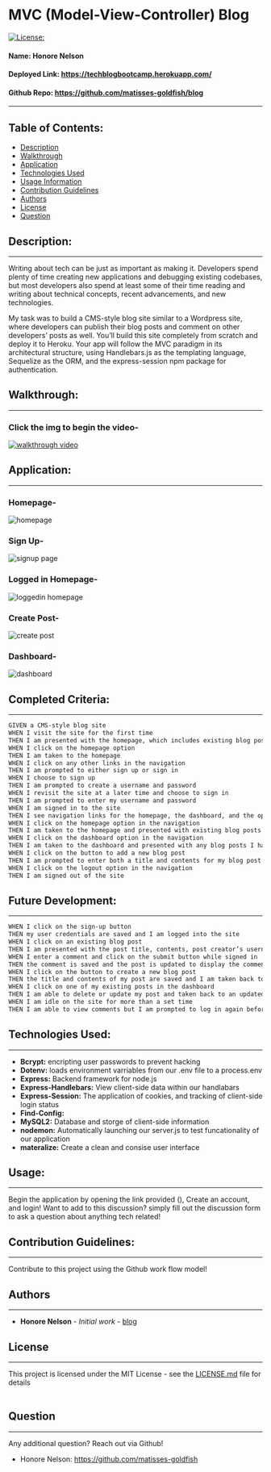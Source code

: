 
# MVC (Model-View-Controller) Blog
[![License: ](https://img.shields.io/badge/license-MIT-brightgreen)](https://opensource.org/licenses/)
#### **Name:** Honore Nelson 
#### **Deployed Link:** https://techblogbootcamp.herokuapp.com/
#### **Github Repo:** https://github.com/matisses-goldfish/blog
---
    
##  Table of Contents:
* [Description](#description)
* [Walkthrough](#walkthrough)
* [Application](#application)
* [Technologies Used](#technologies-used)
* [Usage Information](#usage)
* [Contribution Guidelines](#contribution-guidelines)
* [Authors](#authors)
* [License](#license)
* [Question](#questions)


## Description:
---
Writing about tech can be just as important as making it. Developers spend plenty of time creating new applications and debugging existing codebases, but most developers also spend at least some of their time reading and writing about technical concepts, recent advancements, and new technologies.

My task was to build a CMS-style blog site similar to a Wordpress site, where developers can publish their blog posts and comment on other developers’ posts as well. You’ll build this site completely from scratch and deploy it to Heroku. Your app will follow the MVC paradigm in its architectural structure, using Handlebars.js as the templating language, Sequelize as the ORM, and the express-session npm package for authentication.

## Walkthrough: 
---
### Click the img to begin the video- 
[![walkthrough video](https://img.youtube.com/vi/Okg7YlPzXAQ/0.jpg)](https://www.youtube.com/watch?v=Okg7YlPzXAQ)


## Application:
---
### Homepage-
![homepage](assets/ss4.png)

### Sign Up-
![signup page](assets/ss5.png)

### Logged in Homepage-
![loggedin homepage](assets/ss1.png)

### Create Post-
![create post](assets/ss2.png)

### Dashboard-
![dashboard](assets/ss3.png)

    
## Completed Criteria:
---
```md
GIVEN a CMS-style blog site
WHEN I visit the site for the first time
THEN I am presented with the homepage, which includes existing blog posts if any have been posted; navigation links for the homepage and the dashboard; and the option to log in
WHEN I click on the homepage option
THEN I am taken to the homepage
WHEN I click on any other links in the navigation
THEN I am prompted to either sign up or sign in
WHEN I choose to sign up
THEN I am prompted to create a username and password
WHEN I revisit the site at a later time and choose to sign in
THEN I am prompted to enter my username and password
WHEN I am signed in to the site
THEN I see navigation links for the homepage, the dashboard, and the option to log out
WHEN I click on the homepage option in the navigation
THEN I am taken to the homepage and presented with existing blog posts that include the post title and the date created
WHEN I click on the dashboard option in the navigation
THEN I am taken to the dashboard and presented with any blog posts I have already created and the option to add a new blog post
WHEN I click on the button to add a new blog post
THEN I am prompted to enter both a title and contents for my blog post
WHEN I click on the logout option in the navigation
THEN I am signed out of the site

```

## Future Development:
---
```md
WHEN I click on the sign-up button
THEN my user credentials are saved and I am logged into the site
WHEN I click on an existing blog post
THEN I am presented with the post title, contents, post creator’s username, and date created for that post and have the option to leave a comment
WHEN I enter a comment and click on the submit button while signed in
THEN the comment is saved and the post is updated to display the comment, the comment creator’s username, and the date created
WHEN I click on the button to create a new blog post
THEN the title and contents of my post are saved and I am taken back to an updated dashboard with my new blog post
WHEN I click on one of my existing posts in the dashboard
THEN I am able to delete or update my post and taken back to an updated dashboard
WHEN I am idle on the site for more than a set time
THEN I am able to view comments but I am prompted to log in again before I can add, update, or delete comments
```
## Technologies Used:
---
- **Bcrypt:** encripting user passwords to prevent hacking
- **Dotenv:** loads environment varriables from our .env file to a process.env
- **Express:** Backend framework for node.js
- **Express-Handlebars:** View client-side data within our handlabars
- **Express-Session:** The application of cookies, and tracking of client-side login status
- **Find-Config:** 
- **MySQL2:** Database and storge of client-side information
- **nodemon:** Automatically launching our server.js to test funcationality of our application
- **materalize:** Create a clean and consise user interface

## Usage:
---
Begin the application by opening the link provided (), Create an account, and login! Want to add to this discussion? simply fill out the discussion form to ask a question about anything tech related!
     
    
## Contribution Guidelines:
---
Contribute to this project using the Github work flow model!

    
## Authors
---
* **Honore Nelson** - *Initial work* - [blog](https://github.com/matisses-goldfish/blog)
    
## License
---

This project is licensed under the MIT License - see the [LICENSE.md](LICENSE.md) file for details
<br></br>

## Question
---
Any additional question? Reach out via Github!
* Honore Nelson: https://github.com/matisses-goldfish